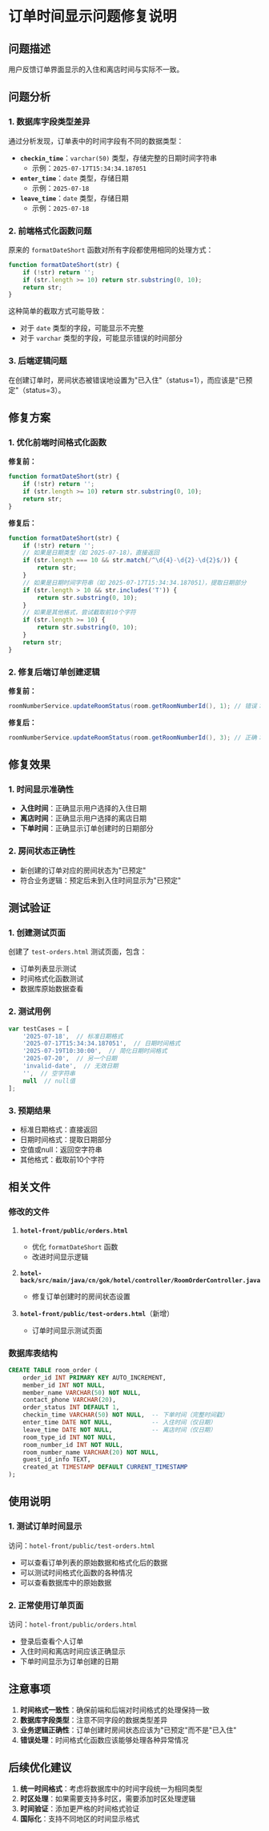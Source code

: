 # 订单时间显示问题修复说明

## 问题描述

用户反馈订单界面显示的入住和离店时间与实际不一致。

## 问题分析

### 1. 数据库字段类型差异
通过分析发现，订单表中的时间字段有不同的数据类型：

- **`checkin_time`**：`varchar(50)` 类型，存储完整的日期时间字符串
  - 示例：`2025-07-17T15:34:34.187051`
- **`enter_time`**：`date` 类型，存储日期
  - 示例：`2025-07-18`
- **`leave_time`**：`date` 类型，存储日期
  - 示例：`2025-07-18`

### 2. 前端格式化函数问题
原来的 `formatDateShort` 函数对所有字段都使用相同的处理方式：

```javascript
function formatDateShort(str) {
    if (!str) return '';
    if (str.length >= 10) return str.substring(0, 10);
    return str;
}
```

这种简单的截取方式可能导致：
- 对于 `date` 类型的字段，可能显示不完整
- 对于 `varchar` 类型的字段，可能显示错误的时间部分

### 3. 后端逻辑问题
在创建订单时，房间状态被错误地设置为"已入住"（status=1），而应该是"已预定"（status=3）。

## 修复方案

### 1. 优化前端时间格式化函数

**修复前：**
```javascript
function formatDateShort(str) {
    if (!str) return '';
    if (str.length >= 10) return str.substring(0, 10);
    return str;
}
```

**修复后：**
```javascript
function formatDateShort(str) {
    if (!str) return '';
    // 如果是日期类型（如 2025-07-18），直接返回
    if (str.length === 10 && str.match(/^\d{4}-\d{2}-\d{2}$/)) {
        return str;
    }
    // 如果是日期时间字符串（如 2025-07-17T15:34:34.187051），提取日期部分
    if (str.length > 10 && str.includes('T')) {
        return str.substring(0, 10);
    }
    // 如果是其他格式，尝试截取前10个字符
    if (str.length >= 10) {
        return str.substring(0, 10);
    }
    return str;
}
```

### 2. 修复后端订单创建逻辑

**修复前：**
```java
roomNumberService.updateRoomStatus(room.getRoomNumberId(), 1); // 错误：设置为已入住
```

**修复后：**
```java
roomNumberService.updateRoomStatus(room.getRoomNumberId(), 3); // 正确：设置为已预定
```

## 修复效果

### 1. 时间显示准确性
- **入住时间**：正确显示用户选择的入住日期
- **离店时间**：正确显示用户选择的离店日期
- **下单时间**：正确显示订单创建时的日期部分

### 2. 房间状态正确性
- 新创建的订单对应的房间状态为"已预定"
- 符合业务逻辑：预定后未到入住时间显示为"已预定"

## 测试验证

### 1. 创建测试页面
创建了 `test-orders.html` 测试页面，包含：
- 订单列表显示测试
- 时间格式化函数测试
- 数据库原始数据查看

### 2. 测试用例
```javascript
var testCases = [
    '2025-07-18',  // 标准日期格式
    '2025-07-17T15:34:34.187051',  // 日期时间格式
    '2025-07-19T10:30:00',  // 简化日期时间格式
    '2025-07-20',  // 另一个日期
    'invalid-date',  // 无效日期
    '',  // 空字符串
    null  // null值
];
```

### 3. 预期结果
- 标准日期格式：直接返回
- 日期时间格式：提取日期部分
- 空值或null：返回空字符串
- 其他格式：截取前10个字符

## 相关文件

### 修改的文件
1. **`hotel-front/public/orders.html`**
   - 优化 `formatDateShort` 函数
   - 改进时间显示逻辑

2. **`hotel-back/src/main/java/cn/gok/hotel/controller/RoomOrderController.java`**
   - 修复订单创建时的房间状态设置

3. **`hotel-front/public/test-orders.html`**（新增）
   - 订单时间显示测试页面

### 数据库表结构
```sql
CREATE TABLE room_order (
    order_id INT PRIMARY KEY AUTO_INCREMENT,
    member_id INT NOT NULL,
    member_name VARCHAR(50) NOT NULL,
    contact_phone VARCHAR(20),
    order_status INT DEFAULT 1,
    checkin_time VARCHAR(50) NOT NULL,  -- 下单时间（完整时间戳）
    enter_time DATE NOT NULL,           -- 入住时间（仅日期）
    leave_time DATE NOT NULL,           -- 离店时间（仅日期）
    room_type_id INT NOT NULL,
    room_number_id INT NOT NULL,
    room_number_name VARCHAR(20) NOT NULL,
    guest_id_info TEXT,
    created_at TIMESTAMP DEFAULT CURRENT_TIMESTAMP
);
```

## 使用说明

### 1. 测试订单时间显示
访问：`hotel-front/public/test-orders.html`
- 可以查看订单列表的原始数据和格式化后的数据
- 可以测试时间格式化函数的各种情况
- 可以查看数据库中的原始数据

### 2. 正常使用订单页面
访问：`hotel-front/public/orders.html`
- 登录后查看个人订单
- 入住时间和离店时间应该正确显示
- 下单时间显示为订单创建的日期

## 注意事项

1. **时间格式一致性**：确保前端和后端对时间格式的处理保持一致
2. **数据库字段类型**：注意不同字段的数据类型差异
3. **业务逻辑正确性**：订单创建时房间状态应该为"已预定"而不是"已入住"
4. **错误处理**：时间格式化函数应该能够处理各种异常情况

## 后续优化建议

1. **统一时间格式**：考虑将数据库中的时间字段统一为相同类型
2. **时区处理**：如果需要支持多时区，需要添加时区处理逻辑
3. **时间验证**：添加更严格的时间格式验证
4. **国际化**：支持不同地区的时间显示格式 